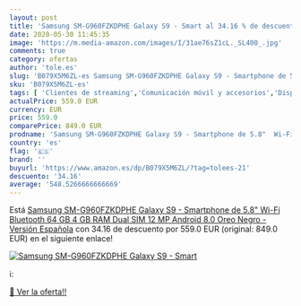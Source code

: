 ```yaml
---
layout: post
title: 'Samsung SM-G960FZKDPHE Galaxy S9 - Smart al 34.16 % de descuento'
date: 2020-05-30 11:45:35
image: 'https://m.media-amazon.com/images/I/31ae76sZ1cL._SL400_.jpg'
comments: true
category: ofertas
author: 'tole.es'
slug: 'B079X5M6ZL-es Samsung SM-G960FZKDPHE Galaxy S9 - Smartphone de 5.8" Wi-...'
sku: 'B079X5M6ZL-es'
tags: [ 'Clientes de streaming','Comunicación móvil y accesorios','Dispositivos para el streaming','Electrónica','Equipos de audio y Hi-Fi','Informática','Móviles','Móviles y smartphones libres','Smartwatches','Tablets','Tecnología para vestir','android', ]
actualPrice: 559.0 EUR
currency: EUR
price: 559.0
comparePrice: 849.0 EUR
prodname: 'Samsung SM-G960FZKDPHE Galaxy S9 - Smartphone de 5.8"  Wi-Fi  Bluetooth 64 GB  4 GB RAM  Dual SIM  12 MP  Android 8.0 Oreo  Negro - Versión Española'
country: 'es'
flag: '🇪🇸'
brand: ''
buyurl: 'https://www.amazon.es/dp/B079X5M6ZL/?tag=tolees-21'
descuento: '34.16'
average: '548.5266666666669'
---
```


Está [Samsung SM-G960FZKDPHE Galaxy S9 - Smartphone de 5.8"  Wi-Fi  Bluetooth 64 GB  4 GB RAM  Dual SIM  12 MP  Android 8.0 Oreo  Negro - Versión Española](https://www.amazon.es/dp/B079X5M6ZL/?tag=tolees-21) con 34.16 de descuento por 559.0 EUR (original: 849.0 EUR) en el siguiente enlace!

[![Samsung SM-G960FZKDPHE Galaxy S9 - Smart](https://m.media-amazon.com/images/I/31ae76sZ1cL._SL400_.jpg)](https://www.amazon.es/dp/B079X5M6ZL/?tag=tolees-21)

ℹ️:


[🛒 Ver la oferta!!](https://www.amazon.es/dp/B079X5M6ZL/?tag=tolees-21)
